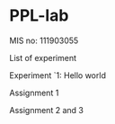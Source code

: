 # PPL-lab
MIS no: 111903055

List of experiment

Experiment `1: Hello world

Assignment 1

Assignment 2 and 3


